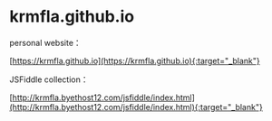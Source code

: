 # krmfla.github.io
personal website：

[https://krmfla.github.io](https://krmfla.github.io){:target="_blank"}

JSFiddle collection：

[http://krmfla.byethost12.com/jsfiddle/index.html](http://krmfla.byethost12.com/jsfiddle/index.html){:target="_blank"}
